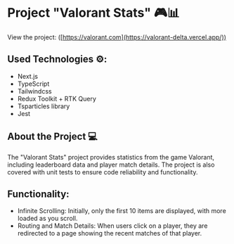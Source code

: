 # Project "Valorant Stats" 🎮📊

View the project: ([https://valorant.com](https://valorant-delta.vercel.app/))

## Used Technologies ⚙️:
- Next.js
- TypeScript
- Tailwindcss
- Redux Toolkit + RTK Query
- Tsparticles library
- Jest

## About the Project 💻
The "Valorant Stats" project provides statistics from the game Valorant, including leaderboard data and player match details. The project is also covered with unit tests to ensure code reliability and functionality.

## Functionality:

- Infinite Scrolling: Initially, only the first 10 items are displayed, with more loaded as you scroll.
- Routing and Match Details: When users click on a player, they are redirected to a page showing the recent matches of that player.
